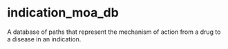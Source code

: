 # indication_moa_db
A database of paths that represent the mechanism of action from a drug to a disease in an indication.
